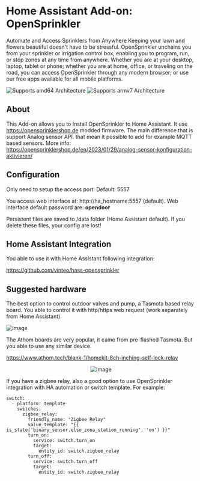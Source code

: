 # Home Assistant Add-on: OpenSprinkler

Automate and Access Sprinklers from Anywhere
Keeping your lawn and flowers beautiful doesn't have to be stressful. OpenSprinkler unchains you from your sprinkler or irrigation control box, enabling you to program, run, or stop zones at any time from anywhere.
Whether you are at your desktop, laptop, tablet or phone; whether you are at home, office, or traveling on the road, you can access OpenSprinkler through any modern browser; or use our free apps available for all mobile platforms.

![Supports amd64 Architecture][amd64-shield] ![Supports armv7 Architecture][armv7-shield]

## About

This Add-on allows you to Install OpenSprinkler to Home Assistant. It use https://opensprinklershop.de modded firmware. The main difference that is support Analog sensor API. that mean it possible to add for example MQTT based sensors. More info: https://opensprinklershop.de/en/2023/01/29/analog-sensor-konfiguration-aktivieren/

## Configuration

Only need to setup the access port. Default: 5557

You access web interface at: http://ha_hostname:5557 (default). Web interface default password are: **opendoor**

Persistent files are saved to /data folder (Home Assistant default). If you delete these files, your config are lost!

## Home Assistant Integration

You able to use it with Home Assistant following integration:

https://github.com/vinteo/hass-opensprinkler

## Suggested hardware

The best option to control outdoor valves and pump, a Tasmota based relay board. You able to control it with http/https web request (work separately from Home Assistant).

![image](https://github.com/user-attachments/assets/53aa72ae-6bcc-4ca7-bf64-956bccdd82ee)

The Athom boards are very popular, it came from pre-flashed Tasmota. But you able to use any similar device.

https://www.athom.tech/blank-1/homekit-8ch-inching-self-lock-relay

<div align="center">
    <img src="https://github.com/user-attachments/assets/cc10de67-4a20-4c97-b3ef-dd8cb4f3d079" alt="image">
</div>

If you have a zigbee relay, also a good option to use OpenSprinkler integration with HA automation or switch template. For example:
```
switch:
  - platform: template
    switches:
      zigbee_relay:
        friendly_name: "Zigbee Relay"
        value_template: "{{ is_state('binary_sensor.elso_zona_station_running', 'on') }}"
        turn_on:
          service: switch.turn_on
          target:
            entity_id: switch.zigbee_relay
        turn_off:
          service: switch.turn_off
          target:
            entity_id: switch.zigbee_relay
```

[amd64-shield]: https://img.shields.io/badge/amd64-yes-green.svg
[armv7-shield]: https://img.shields.io/badge/armv7-yes-green.svg
